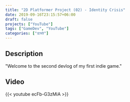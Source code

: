 ```yaml
---
title: "2D Platformer Project (02) - Identity Crisis"
date: 2019-09-16T23:15:57+06:00
draft: false
projects: ["YouTube"]
tags: ["GameDev", "YouTube"]
categories: ["প্রজেক্ট"]
---
```


## Description

"Welcome to the second devlog of my first indie game."

## Video

{{< youtube ecFb-G3zMiA >}}